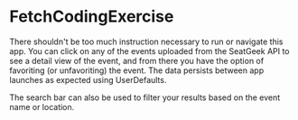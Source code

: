 # FetchCodingExercise


There shouldn't be too much instruction necessary to run or navigate this app. You can click on any of the events uploaded from the SeatGeek API to see a detail
view of the event, and from there you have the option of favoriting (or unfavoriting) the event. The data persists between app launches as expected using UserDefaults.

The search bar can also be used to filter your results based on the event name or location.

